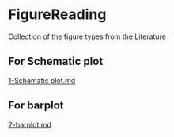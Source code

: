 # FigureReading
Collection of the figure types from the Literature

## For Schematic plot

[1-Schematic plot.md](https://github.com/Francais0620/FigureReading/blob/main/1-Schematic%20plot.md)

## For barplot

[2-barplot.md](https://github.com/Francais0620/FigureReading/blob/main/2-barplot.md)

